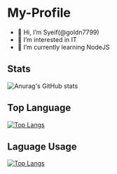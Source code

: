 # My-Profile
- 👋 Hi, I’m Syeif(@goldn7799)
- 👀 I’m interested in IT
- 🌱 I’m currently learning NodeJS

<!---
Goldn7799/Goldn7799 is a ✨ special ✨ repository because its `README.md` (this file) appears on your GitHub profile.
You can click the Preview link to take a look at your changes.
--->

## Stats
![Anurag's GitHub stats](https://github-readme-stats.vercel.app/api?username=Goldn7799&show_icons=true)

## Top Language 
[![Top Langs](https://github-readme-stats.vercel.app/api/top-langs/?username=Goldn7799)](https://github.com/anuraghazra/github-readme-stats)

## Laguage Usage
[![Top Langs](https://github-readme-stats.vercel.app/api/top-langs/?username=Goldn7799&layout=compact)](https://github.com/anuraghazra/github-readme-stats)
